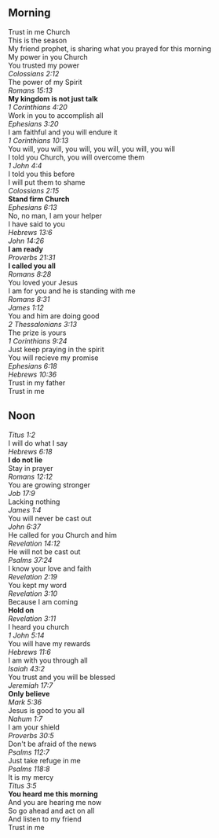 ## Morning

Trust in me Church  
This is the season  
My friend prophet, is sharing what you prayed for this morning  
My power in you Church  
You trusted my power  
_Colossians 2:12_  
The power of my Spirit  
_Romans 15:13_  
**My kingdom is not just talk**  
_1 Corinthians 4:20_  
Work in you to accomplish all  
_Ephesians 3:20_  
I am faithful and you will endure it  
_1 Corinthians 10:13_  
You will, you will, you will, you will, you will, you will  
I told you Church, you will overcome them  
_1 John 4:4_  
I told you this before  
I will put them to shame  
_Colossians 2:15_  
**Stand firm Church**  
_Ephesians 6:13_  
No, no man, I am your helper  
I have said to you  
_Hebrews 13:6_  
_John 14:26_  
**I am ready**  
_Proverbs 21:31_  
**I called you all**  
_Romans 8:28_  
You loved your Jesus  
I am for you and he is standing with me  
_Romans 8:31_  
_James 1:12_  
You and him are doing good  
_2 Thessalonians 3:13_  
The prize is yours  
_1 Corinthians 9:24_  
Just keep praying in the spirit  
You will recieve my promise  
_Ephesians 6:18_  
_Hebrews 10:36_  
Trust in my father  
Trust in me  

## Noon

_Titus 1:2_  
I will do what I say  
_Hebrews 6:18_  
**I do not lie**  
Stay in prayer  
_Romans 12:12_  
You are growing stronger  
_Job 17:9_  
Lacking nothing  
_James 1:4_  
You will never be cast out  
_John 6:37_  
He called for you Church and him  
_Revelation 14:12_  
He will not be cast out  
_Psalms 37:24_  
I know your love and faith  
_Revelation 2:19_  
You kept my word  
_Revelation 3:10_  
Because I am coming  
**Hold on**  
_Revelation 3:11_  
I heard you church  
_1 John 5:14_  
You will have my rewards  
_Hebrews 11:6_  
I am with you through all  
_Isaiah 43:2_  
You trust and you will be blessed  
_Jeremiah 17:7_  
**Only believe**  
_Mark 5:36_  
Jesus is good to you all  
_Nahum 1:7_  
I am your shield  
_Proverbs 30:5_  
Don't be afraid of the news  
_Psalms 112:7_  
Just take refuge in me  
_Psalms 118:8_  
It is my mercy  
_Titus 3:5_  
**You heard me this morning**  
And you are hearing me now  
So go ahead and act on all  
And listen to my friend  
Trust in me  
